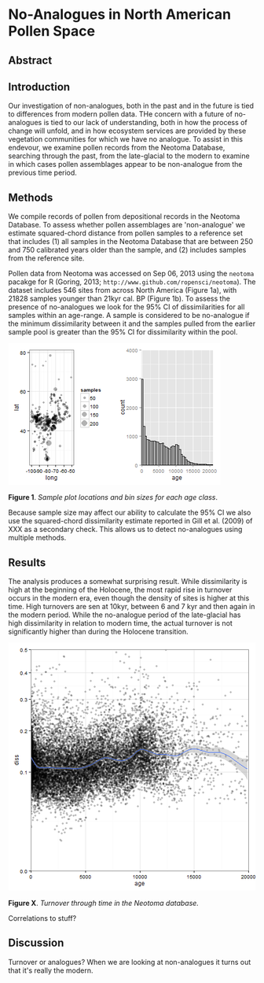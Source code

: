 No-Analogues in North American Pollen Space
========================================================

Abstract
------------------------

Introduction
------------------------
Our investigation of non-analogues, both in the past and in the future is tied to differences from modern pollen data.  THe concern with a future of no-analogues is tied to our lack of understanding, both in how the process of change will unfold, and in how ecosystem services are provided by these vegetation communities for which we have no analogue.
To assist in this endevour, we examine pollen records from the Neotoma Database, searching through the past, from the late-glacial to the modern to examine in which cases pollen assemblages appear to be non-analogue from the previous time period.

Methods
------------------------
We compile records of pollen from depositional records in the Neotoma Database.  To assess whether pollen assemblages are 'non-analogue' we estimate squared-chord distance from pollen samples to a reference set that includes (1) all samples in the Neotoma Database that are between 250 and 750 calibrated years older than the sample, and (2) includes samples from the reference site.



Pollen data from Neotoma was accessed on Sep 06, 2013 using the `neotoma` pacakge for R (Goring, 2013; `http://www.github.com/ropensci/neotoma`).  The dataset includes 546 sites from across North America (Figure 1a), with 21828 samples younger than 21kyr cal. BP (Figure 1b).  To assess the presence of no-analogues we look for the 95% CI of dissimilarities for all samples within an age-range.  A sample is considered to be no-analogue if the minimum dissimilarity between it and the samples pulled from the earlier sample pool is greater than the 95% CI  for dissimilarity within the pool.

![plot of chunk Figure1Plots](figure/Figure1Plots.png) 

**Figure 1**. *Sample plot locations and bin sizes for each age class*.

Because sample size may affect our ability to calculate the 95% CI we also use the squared-chord dissimilarity estimate reported in Gill et al. (2009) of XXX as a secondary check.  This allows us to detect no-analogues using multiple methods.





Results
-------------------------
The analysis produces a somewhat surprising result.  While dissimilarity is high at the beginning of the Holocene, the most rapid rise in turnover occurs in the modern era, even though the density of sites is higher at this time.  High turnovers are sen at 10kyr, between 6 and 7 kyr and then again in the modern period.  While the no-analogue period of the late-glacial has high dissimilarity in relation to modern time, the actual turnover is not significantly higher than during the Holocene transition.


![plot of chunk dissVsAge](figure/dissVsAge.png) 

**Figure X**. *Turnover through time in the Neotoma database.*

Correlations to stuff?

Discussion
---------------------------
Turnover or analogues?  When we are looking at non-analogues it turns out that it's really the modern.
